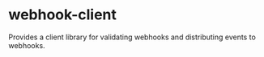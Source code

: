 # webhook-client

Provides a client library for validating webhooks and distributing events to webhooks.

